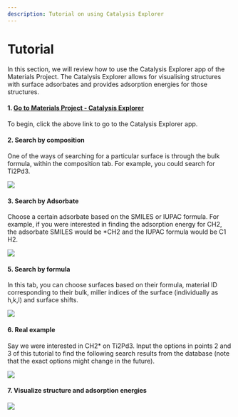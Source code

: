 ```yaml
---
description: Tutorial on using Catalysis Explorer
---
```


# Tutorial

In this section, we will review how to use the Catalysis Explorer app of the Materials Project. The Catalysis Explorer allows for visualising structures with surface adsorbates and provides adsorption energies for those structures.

#### 1. [Go to Materials Project - Catalysis Explorer](https://next-gen.materialsproject.org/catalysis)

To begin, click the above link to go to the Catalysis Explorer app.

#### 2. Search by composition

One of the ways of searching for a particular surface is through the bulk formula, within the composition tab. For example, you could search for Ti2Pd3. &#x20;

![](https://images.tango.us/public/screenshot\_f9e37bb1-39f0-4495-abd4-1232ab1a79b3.png?crop=focalpoint\&fit=crop\&fp-x=0.1288\&fp-y=0.7378\&fp-z=2.6278\&w=1200\&mark-w=0.2\&mark-pad=0\&mark64=aHR0cHM6Ly9pbWFnZXMudGFuZ28udXMvc3RhdGljL21hZGUtd2l0aC10YW5nby13YXRlcm1hcmsucG5n\&ar=2756%3A1592)

#### 3. Search by Adsorbate&#x20;

Choose a certain adsorbate based on the SMILES or IUPAC formula. For example, if you were interested in finding the adsorption energy for CH2, the adsorbate SMILES would be \*CH2 and the IUPAC formula would be C1 H2.&#x20;

![](https://images.tango.us/public/screenshot\_cd44256f-41f7-44e4-9a81-bae03b83ea9d.png?crop=focalpoint\&fit=crop\&fp-x=0.1916\&fp-y=0.7695\&fp-z=1.8098\&w=1200\&mark-w=0.2\&mark-pad=0\&mark64=aHR0cHM6Ly9pbWFnZXMudGFuZ28udXMvc3RhdGljL21hZGUtd2l0aC10YW5nby13YXRlcm1hcmsucG5n\&ar=2756%3A1592)

#### 5. Search by formula

In this tab, you can choose surfaces based on their formula, material ID corresponding to their bulk, miller indices of the surface (individually as h,k,l) and surface shifts.&#x20;

![](https://images.tango.us/public/screenshot\_15223f30-1847-496b-936b-f34f44d95e22.png?crop=focalpoint\&fit=crop\&fp-x=0.1916\&fp-y=1.0088\&fp-z=1.8098\&w=1200\&mark-w=0.2\&mark-pad=0\&mark64=aHR0cHM6Ly9pbWFnZXMudGFuZ28udXMvc3RhdGljL21hZGUtd2l0aC10YW5nby13YXRlcm1hcmsucG5n\&ar=2756%3A1592)

#### 6. Real example

Say we were interested in CH2\* on Ti2Pd3. Input the options in points 2 and 3 of this tutorial to find the following search results from the database (note that the exact options might change in the future).

![](https://images.tango.us/public/screenshot\_cef7752e-30c9-4c25-9026-4f8b3234b019.png?crop=focalpoint\&fit=crop\&fp-x=0.3888\&fp-y=0.4271\&fp-z=2.7293\&w=1200\&mark-w=0.2\&mark-pad=0\&mark64=aHR0cHM6Ly9pbWFnZXMudGFuZ28udXMvc3RhdGljL21hZGUtd2l0aC10YW5nby13YXRlcm1hcmsucG5n\&ar=2756%3A1592)

#### 7. Visualize structure and adsorption energies

![](https://images.tango.us/public/screenshot\_cabf646b-4181-4f5b-a707-ca01ef41a3ee.png?crop=focalpoint\&fit=crop\&fp-x=0.7083\&fp-y=0.6853\&fp-z=1.6566\&w=1200\&mark-w=0.2\&mark-pad=0\&mark64=aHR0cHM6Ly9pbWFnZXMudGFuZ28udXMvc3RhdGljL21hZGUtd2l0aC10YW5nby13YXRlcm1hcmsucG5n\&ar=2756%3A1592)
